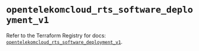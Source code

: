# `opentelekomcloud_rts_software_deployment_v1`

Refer to the Terraform Registry for docs: [`opentelekomcloud_rts_software_deployment_v1`](https://registry.terraform.io/providers/opentelekomcloud/opentelekomcloud/1.36.15/docs/resources/rts_software_deployment_v1).
